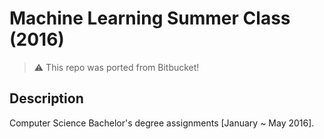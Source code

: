 # Machine Learning Summer Class (2016)

> :warning: This repo was ported from Bitbucket!

## Description
Computer Science Bachelor's degree assignments [January ~ May 2016].
